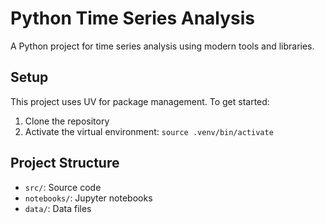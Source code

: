 # Python Time Series Analysis

A Python project for time series analysis using modern tools and libraries.

## Setup

This project uses UV for package management. To get started:

1. Clone the repository
2. Activate the virtual environment: `source .venv/bin/activate`

## Project Structure

- `src/`: Source code
- `notebooks/`: Jupyter notebooks
- `data/`: Data files
